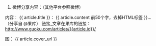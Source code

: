 1. 微博分享内容：（其他平台参照微博）

内容： {{ article.title }}： {{ article.content 前50个字，去掉HTML标签 }}... （分享自 @果库）
链接_文章在果库的链接： http://www.guoku.com/articles/{{article.id}}/

图： {{ article.cover_url }}